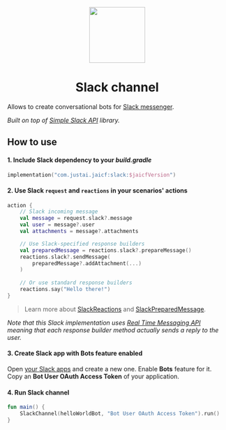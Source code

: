 <p align="center">
    <img src="https://cdn4.iconfinder.com/data/icons/logos-and-brands/512/306_Slack_logo-512.png" width="128" height="128"/>
</p>

<h1 align="center">Slack channel</h1>

Allows to create conversational bots for [Slack messenger](https://api.slack.com/start/overview).

_Built on top of [Simple Slack API](https://github.com/Itiviti/simple-slack-api) library._

## How to use

#### 1. Include Slack dependency to your _build.gradle_

```kotlin
implementation("com.justai.jaicf:slack:$jaicfVersion")
```

#### 2. Use Slack `request` and `reactions` in your scenarios' actions

```kotlin
action {
    // Slack incoming message
    val message = request.slack?.message
    val user = message?.user
    val attachments = message?.attachments

    // Use Slack-specified response builders
    val preparedMessage = reactions.slack?.prepareMessage()
    reactions.slack?.sendMessage(
        preparedMessage?.addAttachment(...)
    )
    
    // Or use standard response builders
    reactions.say("Hello there!")
}
```

> Learn more about [SlackReactions](https://github.com/just-ai/jaicf-kotlin/blob/master/channels/slack/src/main/kotlin/com/justai/jaicf/channel/slack/SlackReactions.kt) and [SlackPreparedMessage](https://github.com/Itiviti/simple-slack-api/blob/master/sources/src/main/java/com/ullink/slack/simpleslackapi/SlackPreparedMessage.java).

_Note that this Slack implementation uses [Real Time Messaging API](https://api.slack.com/rtm) meaning that each response builder method actually sends a reply to the user._

#### 3. Create Slack app with Bots feature enabled

Open [your Slack apps](https://api.slack.com/apps) and create a new one.
Enable **Bots** feature for it.
Copy an **Bot User OAuth Access Token** of your application.

#### 4. Run Slack channel

```kotlin
fun main() {
    SlackChannel(helloWorldBot, "Bot User OAuth Access Token").run()
}
```